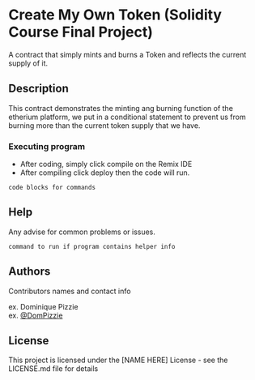 # Create My Own Token (Solidity Course Final Project)

A contract that simply mints and burns a Token and reflects the current supply of it.

## Description

This contract demonstrates the minting ang burning function of the etherium platform, we put in a conditional statement to prevent us 
from burning more than the current token supply that we have.

### Executing program

* After coding, simply click compile on the Remix IDE
* After compiling click deploy then the code will run.
```
code blocks for commands
```

## Help

Any advise for common problems or issues.
```
command to run if program contains helper info
```

## Authors

Contributors names and contact info

ex. Dominique Pizzie  
ex. [@DomPizzie](https://twitter.com/dompizzie)


## License

This project is licensed under the [NAME HERE] License - see the LICENSE.md file for details
